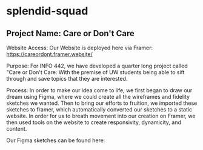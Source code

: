 # splendid-squad
## Project Name: Care or Don't Care
Website Access: Our Website is deployed here via Framer: https://careordont.framer.website/

Purpose: For INFO 442, we have developed a quarter long project called "Care or Don't Care: With the premise of UW students being able to sift through and save topics that they are interested.  

Process: In order to make our idea come to life, we first began to draw our dream using Figma, where we could create all the wireframes and fidelity sketches we wanted. Then to bring our efforts to fruition, we imported these sketches to framer, which automatically converted our sketches to a static website. In order for us to breath movement into our creation on Framer, we then used tools on the website to create responsivity, dynamicity, and content.

Our Figma sketches can be found here: 
